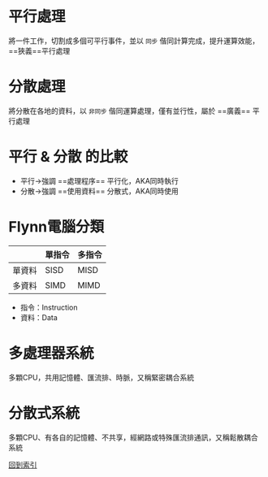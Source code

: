 # 平行處理
將一件工作，切割成多個可平行事件，並以 `同步` 偕同計算完成，提升運算效能，==狹義==平行處理

# 分散處理
將分散在各地的資料，以 `非同步` 偕同運算處理，僅有並行性，屬於 ==廣義== 平行處理

# 平行 & 分散 的比較
* 平行→強調 ==處理程序== 平行化，AKA同時執行
* 分散→強調 ==使用資料== 分散式，AKA同時使用

# Flynn電腦分類
||單指令|多指令|
|-|-|-|
|單資料|SISD|MISD|
|多資料|SIMD|MIMD|
* 指令：Instruction
* 資料：Data

# 多處理器系統
多顆CPU，共用記憶體、匯流排、時脈，又稱緊密耦合系統

# 分散式系統
多顆CPU、有各自的記憶體、不共享，經網路或特殊匯流排通訊，又稱鬆散耦合系統

[回到索引](資訊管理考試/計算機概論/作業系統/(索引))